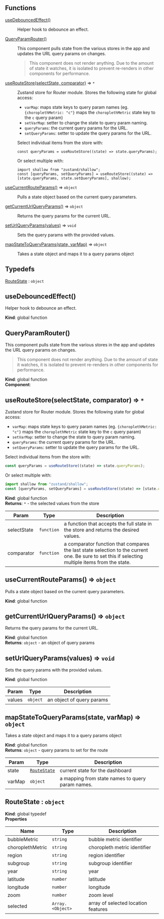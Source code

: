 ## Functions

<dl>
<dt><a href="#useDebouncedEffect">useDebouncedEffect()</a></dt>
<dd><p>Helper hook to debounce an effect.</p>
</dd>
<dt><a href="#QueryParamRouter">QueryParamRouter()</a></dt>
<dd><p>This component pulls state from the various stores in the app and
updates the URL query params on changes.</p>
<blockquote>
<p>This component does not render anything. Due to the amount of
state it watches, it is isolated to prevent re-renders in other components
for performance.</p>
</blockquote>
</dd>
<dt><a href="#useRouteStore">useRouteStore(selectState, comparator)</a> ⇒ <code>*</code></dt>
<dd><p>Zustand store for Router module. Stores the following state for global access:</p>
<ul>
<li><code>varMap</code>: maps state keys to query param names (eg. <code>{choroplethMetric: &quot;c&quot;}</code> maps the <code>choroplethMetric</code> state key to the <code>c</code> query param)</li>
<li><code>setVarMap</code>: setter to change the state to query param naming.</li>
<li><code>queryParams</code>: the current query params for the URL.</li>
<li><code>setQueryParams</code>: setter to update the query params for the URL.</li>
</ul>
<p>Select individual items from the store with:</p>
<pre><code class="language-js">const queryParams = useRouteStore((state) =&gt; state.queryParams);
</code></pre>
<p>Or select multiple with:</p>
<pre><code class="language-js">import shallow from &quot;zustand/shallow&quot;;
const [queryParams, setQueryParams] = useRouteStore((state) =&gt; [state.queryParams, state.setQueryParams], shallow);
</code></pre>
</dd>
<dt><a href="#useCurrentRouteParams">useCurrentRouteParams()</a> ⇒ <code>object</code></dt>
<dd><p>Pulls a state object based on the current query parameters.</p>
</dd>
<dt><a href="#getCurrentUrlQueryParams">getCurrentUrlQueryParams()</a> ⇒ <code>object</code></dt>
<dd><p>Returns the query params for the current URL.</p>
</dd>
<dt><a href="#setUrlQueryParams">setUrlQueryParams(values)</a> ⇒ <code>void</code></dt>
<dd><p>Sets the query params with the provided values.</p>
</dd>
<dt><a href="#mapStateToQueryParams">mapStateToQueryParams(state, varMap)</a> ⇒ <code>object</code></dt>
<dd><p>Takes a state object and maps it to a query params object</p>
</dd>
</dl>

## Typedefs

<dl>
<dt><a href="#RouteState">RouteState</a> : <code>object</code></dt>
<dd></dd>
</dl>

<a name="useDebouncedEffect"></a>

## useDebouncedEffect()
Helper hook to debounce an effect.

**Kind**: global function  
<a name="QueryParamRouter"></a>

## QueryParamRouter()
This component pulls state from the various stores in the app and
updates the URL query params on changes.

> This component does not render anything. Due to the amount of
state it watches, it is isolated to prevent re-renders in other components
for performance.

**Kind**: global function  
**Component**:   
<a name="useRouteStore"></a>

## useRouteStore(selectState, comparator) ⇒ <code>\*</code>
Zustand store for Router module. Stores the following state for global access:

- `varMap`: maps state keys to query param names (eg. `{choroplethMetric: "c"}` maps the `choroplethMetric` state key to the `c` query param)
- `setVarMap`: setter to change the state to query param naming.
- `queryParams`: the current query params for the URL.
- `setQueryParams`: setter to update the query params for the URL.

Select individual items from the store with:

```js
const queryParams = useRouteStore((state) => state.queryParams);
```

Or select multiple with:

```js
import shallow from "zustand/shallow";
const [queryParams, setQueryParams] = useRouteStore((state) => [state.queryParams, state.setQueryParams], shallow);
```

**Kind**: global function  
**Returns**: <code>\*</code> - the selected values from the store  

| Param | Type | Description |
| --- | --- | --- |
| selectState | <code>function</code> | a function that accepts the full state in the store and returns the desired values. |
| comparator | <code>function</code> | a comparator function that compares the last state selection to the current one.  Be sure to set this if selecting multiple items from the state. |

<a name="useCurrentRouteParams"></a>

## useCurrentRouteParams() ⇒ <code>object</code>
Pulls a state object based on the current query parameters.

**Kind**: global function  
<a name="getCurrentUrlQueryParams"></a>

## getCurrentUrlQueryParams() ⇒ <code>object</code>
Returns the query params for the current URL.

**Kind**: global function  
**Returns**: <code>object</code> - an object of query params  
<a name="setUrlQueryParams"></a>

## setUrlQueryParams(values) ⇒ <code>void</code>
Sets the query params with the provided values.

**Kind**: global function  

| Param | Type | Description |
| --- | --- | --- |
| values | <code>object</code> | an object of query params |

<a name="mapStateToQueryParams"></a>

## mapStateToQueryParams(state, varMap) ⇒ <code>object</code>
Takes a state object and maps it to a query params object

**Kind**: global function  
**Returns**: <code>object</code> - query params to set for the route  

| Param | Type | Description |
| --- | --- | --- |
| state | [<code>RouteState</code>](#RouteState) | current state for the dashboard |
| varMap | <code>object</code> | a mapping from state names to query param names. |

<a name="RouteState"></a>

## RouteState : <code>object</code>
**Kind**: global typedef  
**Properties**

| Name | Type | Description |
| --- | --- | --- |
| bubbleMetric | <code>string</code> | bubble metric identifier |
| choroplethMetric | <code>string</code> | choropleth metric identifier |
| region | <code>string</code> | region identifier |
| subgroup | <code>string</code> | subgroup identifier |
| year | <code>string</code> | year |
| latitude | <code>number</code> | latitude |
| longitude | <code>number</code> | longitude |
| zoom | <code>number</code> | zoom level |
| selected | <code>Array.&lt;Object&gt;</code> | array of selected location features |

